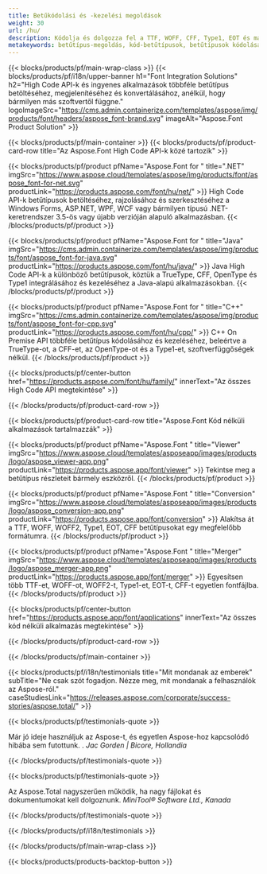 ```yaml
---
title: Betűkódolási és -kezelési megoldások
weight: 30
url: /hu/
description: Kódolja és dolgozza fel a TTF, WOFF, CFF, Type1, EOT és más betűtípusokat a High Code Native API-kkal vagy több platformon futó alkalmazáskészlettel.
metakeywords: betűtípus-megoldás, kód-betűtípusok, betűtípusok kódolása, apis a betűtípusokkal való együttműködéshez
---
```


{{< blocks/products/pf/main-wrap-class >}}
{{< blocks/products/pf/i18n/upper-banner h1="Font Integration Solutions" h2="High Code API-k és ingyenes alkalmazások többféle betűtípus betöltéséhez, megjelenítéséhez és konvertálásához, anélkül, hogy bármilyen más szoftvertől függne." logoImageSrc="https://cms.admin.containerize.com/templates/aspose/img/products/font/headers/aspose_font-brand.svg" imageAlt="Aspose.Font Product Solution" >}}

{{< blocks/products/pf/main-container >}}
{{< blocks/products/pf/product-card-row title="Az Aspose.Font High Code API-k közé tartozik" >}}

{{< blocks/products/pf/product pfName="Aspose.Font for " title=".NET" imgSrc="https://www.aspose.cloud/templates/aspose/img/products/font/aspose_font-for-net.svg" productLink="https://products.aspose.com/font/hu/net/" >}}
High Code API-k betűtípusok betöltéséhez, rajzolásához és szerkesztéséhez a Windows Forms, ASP.NET, WPF, WCF vagy bármilyen típusú .NET-keretrendszer 3.5-ös vagy újabb verzióján alapuló alkalmazásban.
{{< /blocks/products/pf/product >}}

{{< blocks/products/pf/product pfName="Aspose.Font for " title="Java" imgSrc="https://cms.admin.containerize.com/templates/aspose/img/products/font/aspose_font-for-java.svg" productLink="https://products.aspose.com/font/hu/java/" >}}
Java High Code API-k a különböző betűtípusok, köztük a TrueType, CFF, OpenType és Type1 integrálásához és kezeléséhez a Java-alapú alkalmazásokban.
{{< /blocks/products/pf/product >}}

{{< blocks/products/pf/product pfName="Aspose.Font for " title="C++" imgSrc="https://cms.admin.containerize.com/templates/aspose/img/products/font/aspose_font-for-cpp.svg" productLink="https://products.aspose.com/font/hu/cpp/" >}}
C++ On Premise API többféle betűtípus kódolásához és kezeléséhez, beleértve a TrueType-ot, a CFF-et, az OpenType-ot és a Type1-et, szoftverfüggőségek nélkül.
{{< /blocks/products/pf/product >}}

{{< blocks/products/pf/center-button href="https://products.aspose.com/font/hu/family/" innerText="Az összes High Code API megtekintése" >}}

{{< /blocks/products/pf/product-card-row >}}

{{< blocks/products/pf/product-card-row title="Aspose.Font Kód nélküli alkalmazások tartalmazzák" >}}

{{< blocks/products/pf/product pfName="Aspose.Font " title="Viewer" imgSrc="https://www.aspose.cloud/templates/asposeapp/images/products/logo/aspose_viewer-app.png" productLink="https://products.aspose.app/font/viewer" >}}
Tekintse meg a betűtípus részleteit bármely eszközről.
{{< /blocks/products/pf/product >}}

{{< blocks/products/pf/product pfName="Aspose.Font " title="Conversion" imgSrc="https://www.aspose.cloud/templates/asposeapp/images/products/logo/aspose_conversion-app.png" productLink="https://products.aspose.app/font/conversion" >}}
Alakítsa át a TTF, WOFF, WOFF2, Type1, EOT, CFF betűtípusokat egy megfelelőbb formátumra.
{{< /blocks/products/pf/product >}}

{{< blocks/products/pf/product pfName="Aspose.Font " title="Merger" imgSrc="https://www.aspose.cloud/templates/asposeapp/images/products/logo/aspose_merger-app.png" productLink="https://products.aspose.app/font/merger" >}}
Egyesítsen több TTF-et, WOFF-ot, WOFF2-t, Type1-et, EOT-t, CFF-t egyetlen fontfájlba.
{{< /blocks/products/pf/product >}}


{{< blocks/products/pf/center-button href="https://products.aspose.app/font/applications" innerText="Az összes kód nélküli alkalmazás megtekintése" >}}

{{< /blocks/products/pf/product-card-row >}}

{{< /blocks/products/pf/main-container >}}

{{< blocks/products/pf/i18n/testimonials title="Mit mondanak az emberek" subTitle="Ne csak szót fogadjon. Nézze meg, mit mondanak a felhasználók az Aspose-ról." caseStudiesLink="https://releases.aspose.com/corporate/success-stories/aspose.total/" >}}

{{< blocks/products/pf/testimonials-quote >}}
<p class="first">
 Már jó ideje használjuk az Aspose-t, és egyetlen Aspose-hoz kapcsolódó hibába sem futottunk. .
 <em>
  Jac Gorden | Bicore, Hollandia
 </em>
</p>

{{< /blocks/products/pf/testimonials-quote >}}

{{< blocks/products/pf/testimonials-quote >}}
<p class="second">
 Az Aspose.Total nagyszerűen működik, ha nagy fájlokat és dokumentumokat kell dolgoznunk.
 <em>
  MiniTool® Software Ltd., Kanada
 </em>
</p>

{{< /blocks/products/pf/testimonials-quote >}}

{{< /blocks/products/pf/i18n/testimonials >}}

{{< /blocks/products/pf/main-wrap-class >}}

{{< blocks/products/products-backtop-button >}}